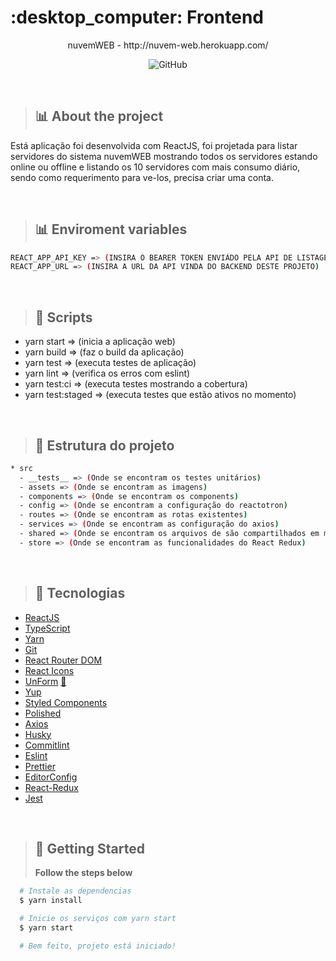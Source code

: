 <h1>:desktop_computer: Frontend</h1>

<p align="center">nuvemWEB - http://nuvem-web.herokuapp.com/</a></p>

<p align="center">
  <img alt="GitHub" src="https://img.shields.io/badge/license-MIT-orange?color=%237D40E7">
</p>

</br>

> ## :bar_chart: About the project

Está aplicação foi desenvolvida com ReactJS, foi projetada para listar servidores do sistema nuvemWEB mostrando todos os servidores estando online ou offline e listando os 10 servidores com mais consumo diário, sendo como requerimento para ve-los, precisa criar uma conta.

</br>

> ## :bar_chart: Enviroment variables

```bash
REACT_APP_API_KEY => (INSIRA O BEARER TOKEN ENVIÁDO PELA API DE LISTAGEM DE SERVIDORES)
REACT_APP_URL => (INSIRA A URL DA API VINDA DO BACKEND DESTE PROJETO)
```

</br>

> ## :key: Scripts

- yarn start => (inicia a aplicação web)
- yarn build => (faz o build da aplicação)
- yarn test => (executa testes de aplicação)
- yarn lint => (verifica os erros com eslint)
- yarn test:ci => (executa testes mostrando a cobertura)
- yarn test:staged => (executa testes que estão ativos no momento)

</br>

> ## :hammer: Estrutura do projeto

```bash
* src
  - __tests__ => (Onde se encontram os testes unitários)
  - assets => (Onde se encontram as imagens)
  - components => (Onde se encontram os components)
  - config => (Onde se encontram a configuração do reactotron)
  - routes => (Onde se encontram as rotas existentes)
  - services => (Onde se encontram as configuração do axios)
  - shared => (Onde se encontram os arquivos de são compartilhados em mais de um lugar)
  - store => (Onde se encontram as funcionalidades do React Redux)
```

</br>

> ## :rocket: Tecnologias

- [ReactJS](https://reactjs.org/)
- [TypeScript](https://www.typescriptlang.org/)
- [Yarn](https://github.com/yarnpkg/yarn)
- [Git](https://github.com/git/git)
- [React Router DOM](https://reacttraining.com/react-router/)
- [React Icons](https://react-icons.netlify.com/#/)
- [UnForm](https://unform.dev/) [💜](https://rocketseat.com.br/)
- [Yup](https://github.com/jquense/yup)
- [Styled Components](https://styled-components.com/)
- [Polished](https://github.com/styled-components/polished)
- [Axios](https://github.com/axios/axios)
- [Husky](https://github.com/typicode/husky)
- [Commitlint](https://github.com/conventional-changelog/commitlint)
- [Eslint](https://eslint.org/)
- [Prettier](https://prettier.io/)
- [EditorConfig](https://editorconfig.org/)
- [React-Redux](https://react-redux.js.org/)
- [Jest](https://jestjs.io/)

</br>

> ## :key: Getting Started
>
> **Follow the steps below**

```bash
  # Instale as dependencias
  $ yarn install

  # Inicie os serviços com yarn start
  $ yarn start

  # Bem feito, projeto está iniciado!
```

